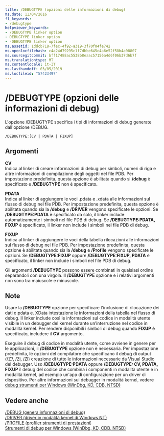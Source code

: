 ```yaml
---
title: /DEBUGTYPE (opzioni delle informazioni di debug)
ms.date: 11/04/2016
f1_keywords:
- /debugtype
helpviewer_keywords:
- /DEBUGTYPE linker option
- DEBUGTYPE linker option
- -DEBUGTYPE linker option
ms.assetid: 1ddcb718-7fec-4f92-a319-3f70f04fe742
ms.openlocfilehash: c4a24d79295c1f7dbbe645c4a6e52f58b4a08807
ms.sourcegitcommit: bff17488ac5538b8eaac57156a4d6f06b37d6b7f
ms.translationtype: MT
ms.contentlocale: it-IT
ms.lasthandoff: 03/05/2019
ms.locfileid: "57423497"
---
```

# <a name="debugtype-debug-info-options"></a>/DEBUGTYPE (opzioni delle informazioni di debug)

L'opzione /DEBUGTYPE specifica i tipi di informazioni di debug generate dall'opzione /DEBUG.

```
/DEBUGTYPE:[CV | PDATA | FIXUP]
```

## <a name="arguments"></a>Argomenti

**CV**<br/>
Indica al linker di creare informazioni di debug per simboli, numeri di riga e altre informazioni di compilazione degli oggetti nel file PDB. Per impostazione predefinita, questa opzione è abilitata quando si **/debug** è specificato e **/DEBUGTYPE** non è specificato.

**PDATA**<br/>
Indica al linker di aggiungere le voci .pdata e .xdata alle informazioni sul flusso di debug nel file PDB. Per impostazione predefinita, questa opzione è abilitata quando sia la **/debug** e **/DRIVER** vengono specificate le opzioni. Se **/DEBUGTYPE:PDATA** è specificato da solo, il linker include automaticamente i simboli nel file PDB di debug. Se **/DEBUGTYPE:PDATA, FIXUP** è specificato, il linker non include i simboli nel file PDB di debug.

**FIXUP**<br/>
Indica al linker di aggiungere le voci della tabella rilocazioni alle informazioni sul flusso di debug nel file PDB. Per impostazione predefinita, questa opzione è abilitata quando sia la **/debug** e **/Profile** vengono specificate le opzioni. Se **/DEBUGTYPE:FIXUP** oppure **/DEBUGTYPE:FIXUP, PDATA** è specificato, il linker non include i simboli nel file PDB di debug.

Gli argomenti **/DEBUGTYPE** possono essere combinati in qualsiasi ordine separandoli con una virgola. Il **/DEBUGTYPE** opzione e i relativi argomenti non sono tra maiuscole e minuscole.

## <a name="remarks"></a>Note

Usare la **/DEBUGTYPE** opzione per specificare l'inclusione di rilocazione dei dati o pdata e. XData intestazione le informazioni della tabella nel flusso di debug. Il linker include così le informazioni sul codice in modalità utente visibile in un debugger del kernel durante un'interruzione nel codice in modalità kernel. Per rendere disponibili i simboli di debug quando **FIXUP** è specificato, includere il **CV** argomento.

Eseguire il debug di codice in modalità utente, come avviene in genere per le applicazioni, il **/DEBUGTYPE** opzione non è necessaria. Per impostazione predefinita, le opzioni del compilatore che specificano il debug di output ([/Z7, /Zi, /ZI](../../build/reference/z7-zi-zi-debug-information-format.md)) creazione di tutto le informazioni necessarie da Visual Studio del debugger. Uso **/DEBUGTYPE:PDATA** oppure **/DEBUGTYPE: CV, PDATA, FIXUP** il debug del codice che combina i componenti in modalità utente e in modalità kernel, ad esempio un'app di configurazione per un driver di dispositivo. Per altre informazioni sui debugger in modalità kernel, vedere [debug strumenti per Windows (WinDbg, KD, CDB, NTSD)](/windows-hardware/drivers/debugger/index)

## <a name="see-also"></a>Vedere anche

[/DEBUG (genera informazioni di debug)](../../build/reference/debug-generate-debug-info.md)<br/>
[/DRIVER (driver in modalità kernel di Windows NT)](../../build/reference/driver-windows-nt-kernel-mode-driver.md)<br/>
[/PROFILE (profiler strumenti di prestazioni)](../../build/reference/profile-performance-tools-profiler.md)<br/>
[Strumenti di debug per Windows (WinDbg, KD, CDB, NTSD)](/windows-hardware/drivers/debugger/index)
